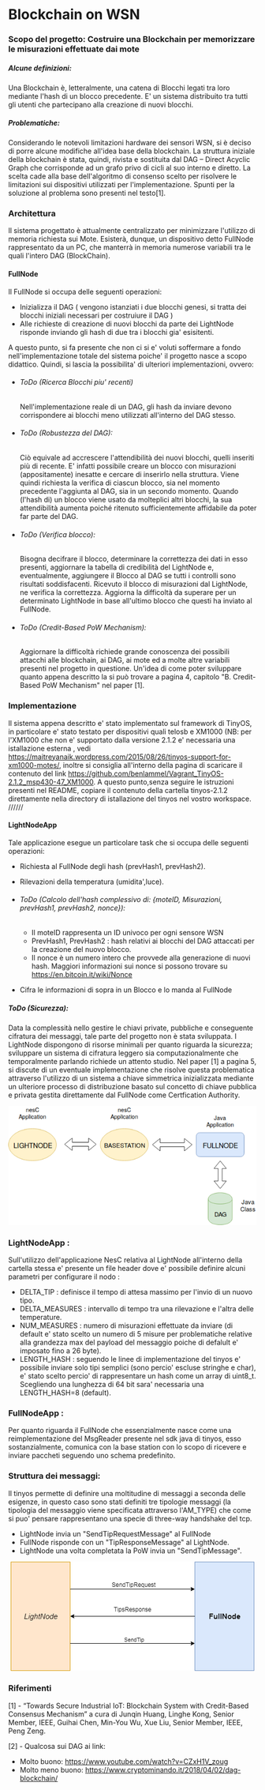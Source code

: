 # Blockchain on WSN

### Scopo del progetto: Costruire una Blockchain per memorizzare le misurazioni effettuate dai mote

##### Alcune definizioni:
Una Blockchain è, letteralmente, una catena di Blocchi legati tra loro mediante l'hash di un blocco precedente.
E' un sistema distribuito tra tutti gli utenti che partecipano alla creazione di nuovi blocchi.

##### Problematiche:
Considerando le notevoli limitazioni hardware dei sensori WSN, si è deciso di porre alcune modifiche all'idea base della blockchain.
La struttura iniziale della blockchain è stata, quindi, rivista e sostituita dal DAG – Direct Acyclic Graph che corrisponde ad un grafo privo di cicli al suo interno e diretto.
La scelta cade alla base dell'algoritmo di consenso scelto per risolvere le limitazioni sui dispositivi utilizzati per l'implementazione.
Spunti per la soluzione al problema sono presenti nel testo[1].
 
### Architettura


Il sistema progettato è attualmente centralizzato per minimizzare l'utilizzo di memoria richiesta sui Mote. Esisterà, dunque, un dispositivo detto FullNode rappresentato da un PC, che manterrà in memoria numerose variabili tra le quali l'intero DAG (BlockChain).

#### FullNode
Il FullNode si occupa delle seguenti operazioni:
 
 - Inizializza il DAG ( vengono istanziati i due blocchi genesi, si tratta dei blocchi iniziali necessari per costruiure il DAG )
 - Alle richieste di creazione di nuovi blocchi da parte dei LightNode risponde inviando gli hash di due tra i blocchi gia' esisitenti.
 
A questo punto, si fa presente che non ci si e' voluti soffermare a fondo nell'implementazione totale del sistema poiche' il progetto nasce a scopo didattico. 
Quindi, si lascia la possibilita' di ulteriori implementazioni, ovvero:

 - ###### ToDo (Ricerca Blocchi piu' recenti)
   Nell'implementazione reale di un DAG, gli hash da inviare devono corrispondere ai blocchi meno utilizzati all'interno del DAG 
   stesso.
 - ###### ToDo (Robustezza del DAG):
   Ciò equivale ad accrescere l'attendibilità dei nuovi blocchi, quelli inseriti più di recente. E' infatti possibile creare
   un blocco con misurazioni (appositamente) inesatte e cercare di inserirlo nella struttura. Viene quindi richiesta la verifica di 
   ciascun blocco, sia nel momento precedente l'aggiunta al DAG, sia in un secondo momento. Quando (l'hash di) un blocco viene 
   usato da molteplici altri blocchi, la sua attendibilità aumenta poiché ritenuto sufficientemente affidabile da poter far parte del DAG.
    
 - ###### ToDo (Verifica blocco):
   Bisogna decifrare il blocco, determinare la correttezza dei dati in esso presenti, aggiornare la tabella di
   credibilità del LightNode e, eventualmente, aggiungere il Blocco al DAG se tutti i controlli sono risultati soddisfacenti.
   Ricevuto il blocco di misurazioni dal LightNode, ne verifica la correttezza.
   Aggiorna la difficoltà da superare per un determinato LightNode in base all'ultimo blocco che questi ha inviato al FullNode.
   
 - ###### ToDo (Credit-Based PoW Mechanism): 
   Aggiornare la difficoltà richiede grande conoscenza dei possibili attacchi alle blockchain, ai DAG, ai mote ed a molte 
   altre variabili presenti nel progetto in questione.
   Un'idea di come poter sviluppare quanto appena descritto la si può trovare a pagina 4, capitolo "B. Credit-Based PoW Mechanism"
   nel paper [1].
   
### Implementazione
 
Il sistema appena descritto e' stato implementato sul framework di TinyOS, in particolare e' stato testato per dispositivi quali telosb e XM1000 (NB: per l'XM1000 che non e' supportato dalla versione 2.1.2 e' necessaria una istallazione esterna , vedi 
https://maitreyanaik.wordpress.com/2015/08/26/tinyos-support-for-xm1000-motes/, inoltre si consiglia all'interno della pagina di scaricare il contenuto del link https://github.com/benlammel/Vagrant_TinyOS-2.1.2_msp430-47_XM1000.
A questo punto,senza seguire le istruzioni presenti nel README, copiare il contenuto della cartella tinyos-2.1.2 direttamente nella directory di istallazione del tinyos nel vostro workspace.
//////


#### LightNodeApp

Tale applicazione esegue un particolare task che si occupa delle seguenti operazioni:

 - Richiesta al FullNode degli hash (prevHash1, prevHash2).
 - Rilevazioni della temperatura (umidita',luce).
 - ###### ToDo (Calcolo dell'hash complessivo di: {moteID, Misurazioni,  prevHash1,  prevHash2, nonce}):
  
    - Il moteID rappresenta un ID univoco per ogni sensore WSN
    - PrevHash1, PrevHash2 : hash relativi ai blocchi del DAG attaccati per la creazione del nuovo blocco. 
    - Il nonce è un numero intero che provvede alla generazione di nuovi hash.
     Maggiori informazioni sui nonce si possono trovare su <https://en.bitcoin.it/wiki/Nonce>
    
 - Cifra le informazioni di sopra in un Blocco e lo manda al FullNode

##### ToDo (Sicurezza):
 
Data la complessità nello gestire le chiavi private, pubbliche e conseguente cifratura dei messaggi, tale parte del progetto non è stata sviluppata. I LightNode dispongono di risorse minimali per quanto riguarda la sicurezza; sviluppare un sistema di cifratura leggero sia computazionalmente che temporalmente parlando richiede un attento studio.
Nel paper [1] a pagina 5, si discute di un eventuale implementazione che risolve questa problematica attraverso l'utilizzo di un sistema a chiave simmetrica inizializzata mediante un ulteriore processo di distribuzione basato sul concetto di chiave pubblica e privata gestita direttamente dal FullNode come Certfication Authority.

<p align="center">
  <img src="architecture.png">
</p>
 

### LightNodeApp :
  Sull'utilizzo dell'applicazione NesC relativa al LightNode all'interno della cartella stessa e' presente un file header dove e' possibile definire alcuni parametri per configurare il nodo :
 - DELTA_TIP : definisce il tempo di attesa massimo per l'invio di un nuovo tipo.
 - DELTA_MEASURES : intervallo di tempo tra una rilevazione e l'altra delle temperature.
 - NUM_MEASURES : numero di misurazioni effettuate da inviare (di default e' stato scelto un numero di 5 misure per problematiche relative alla grandezza max del payload del messaggio poiche di defalult e' imposato fino a 26 byte).
 - LENGTH_HASH : seguendo le linee di implementazione del tinyos e' possibile inviare solo tipi semplici (sono percio' escluse stringhe e char), e' stato scelto percio' di rappresentare un hash come un array di uint8_t.
 Scegliendo una lunghezza di 64 bit sara' necessaria una LENGTH_HASH=8 (default).
 
### FullNodeApp :
  Per quanto riguarda il FullNode che essenzialmente nasce come una reimplementazione del MsgReader presente nel sdk java di tinyos,
  esso sostanzialmente, comunica con la base station con lo scopo di ricevere e inviare paccheti seguendo uno schema predefinito.
  
### Struttura dei messaggi:

Il tinyos permette di definire una moltitudine di messaggi a seconda delle esigenze, in questo caso sono stati definiti tre tipologie  messaggi (la tipologia del messaggio viene specificata attraverso l'AM_TYPE) che come si puo' pensare rappresentano una specie di three-way handshake del tcp.
 - LightNode invia un "SendTipRequestMessage" al FullNode
 - FullNode risponde con un "TipResponseMessage" al LightNode.
 - LightNode una volta completata la PoW invia un "SendTipMessage".
 
  <p align="center">
  <img src="message.png">
</p>
   
### Riferimenti   
[1] - “Towards Secure Industrial IoT: Blockchain System with Credit-Based Consensus Mechanism” a cura di Junqin Huang, Linghe Kong, Senior Member, IEEE, Guihai Chen, Min-You Wu, Xue Liu, Senior Member, IEEE, Peng Zeng.

[2] - Qualcosa sui DAG ai link:
 - Molto buono: <https://www.youtube.com/watch?v=CZxH1V_zoug> 
 - Molto meno buono: <https://www.cryptominando.it/2018/04/02/dag-blockchain/>

